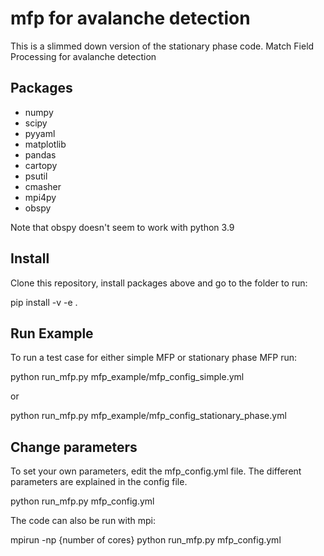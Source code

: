 # mfp for avalanche detection

This is a slimmed down version of the stationary phase code. 
Match Field Processing for avalanche detection

## Packages
- numpy
- scipy
- pyyaml
- matplotlib
- pandas
- cartopy
- psutil
- cmasher
- mpi4py
- obspy

Note that obspy doesn't seem to work with python 3.9

## Install
Clone this repository, install packages above and go to the folder to run:

pip install -v -e .

## Run Example

To run a test case for either simple MFP or stationary phase MFP run:

python run_mfp.py mfp_example/mfp_config_simple.yml

or

python run_mfp.py mfp_example/mfp_config_stationary_phase.yml


## Change parameters

To set your own parameters, edit the mfp_config.yml file. The different parameters are explained in the config file. 

python run_mfp.py mfp_config.yml

The code can also be run with mpi:

mpirun -np {number of cores} python run_mfp.py mfp_config.yml


